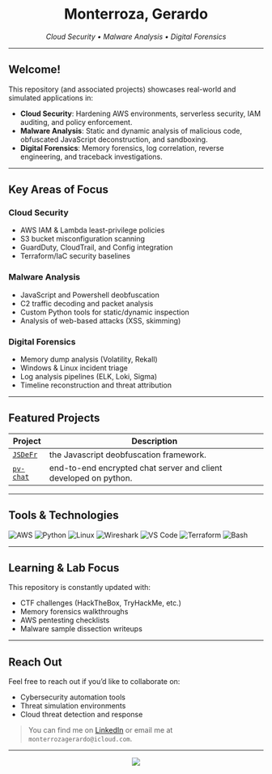 <h1 align="center">Monterroza, Gerardo </h1>
<p align="center">
  <em>Cloud Security • Malware Analysis • Digital Forensics</em>
</p>

---

## Welcome!

This repository (and associated projects) showcases real-world and simulated applications in:

- **Cloud Security**: Hardening AWS environments, serverless security, IAM auditing, and policy enforcement.
- **Malware Analysis**: Static and dynamic analysis of malicious code, obfuscated JavaScript deconstruction, and sandboxing.
- **Digital Forensics**: Memory forensics, log correlation, reverse engineering, and traceback investigations.

---

## Key Areas of Focus

### Cloud Security
- AWS IAM & Lambda least-privilege policies
- S3 bucket misconfiguration scanning
- GuardDuty, CloudTrail, and Config integration
- Terraform/IaC security baselines

### Malware Analysis
- JavaScript and Powershell deobfuscation
- C2 traffic decoding and packet analysis
- Custom Python tools for static/dynamic inspection
- Analysis of web-based attacks (XSS, skimming)

### Digital Forensics
- Memory dump analysis (Volatility, Rekall)
- Windows & Linux incident triage
- Log analysis pipelines (ELK, Loki, Sigma)
- Timeline reconstruction and threat attribution

---

## Featured Projects

| Project | Description |
|--------|-------------|
| [`JSDeFr`](https://github.com/monterrozagera/JSDeFr) | the Javascript deobfuscation framework. |
| [`pv-chat`](https://github.com/monterrozagera/pvchat) | end-to-end encrypted chat server and client developed on python. |

---

## Tools & Technologies

![AWS](https://img.shields.io/badge/AWS-%23FF9900.svg?style=flat&logo=amazon-aws&logoColor=white)
![Python](https://img.shields.io/badge/Python-3670A0?style=flat&logo=python&logoColor=white)
![Linux](https://img.shields.io/badge/Linux-FCC624?style=flat&logo=linux&logoColor=black)
![Wireshark](https://img.shields.io/badge/Wireshark-1679A7?style=flat&logo=wireshark&logoColor=white)
![VS Code](https://img.shields.io/badge/VSCode-007ACC?style=flat&logo=visual-studio-code&logoColor=white)
![Terraform](https://img.shields.io/badge/Terraform-7B42BC?style=flat&logo=terraform&logoColor=white)
![Bash](https://img.shields.io/badge/Bash-4EAA25?style=flat&logo=gnu-bash&logoColor=white)

---

## Learning & Lab Focus

This repository is constantly updated with:

- CTF challenges (HackTheBox, TryHackMe, etc.)
- Memory forensics walkthroughs
- AWS pentesting checklists
- Malware sample dissection writeups

---

## Reach Out

Feel free to reach out if you’d like to collaborate on:

- Cybersecurity automation tools  
- Threat simulation environments  
- Cloud threat detection and response  

> You can find me on [LinkedIn](https://www.linkedin.com/in/gerardo-monterroza-8208aa192) or email me at `monterrozagerardo@icloud.com`.

---

<p align="center">
  <img src="https://readme-typing-svg.herokuapp.com/?font=Fira+Code&duration=2000&pause=500&color=00ffe7&center=true&width=440&lines=Apaguen+esa+musica.;Me+esta+doliendo+la+cabeza.%E2%9C%94" />
</p>
